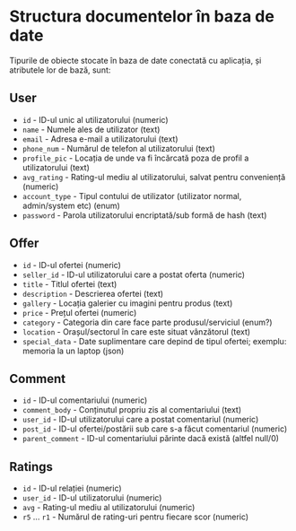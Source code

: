 # Structura documentelor în baza de date
Tipurile de obiecte stocate în baza de date conectată cu aplicația, și atributele lor de bază, sunt:

## User
* `id` - ID-ul unic al utilizatorului (numeric)
* `name` - Numele ales de utilizator (text)
* `email` - Adresa e-mail a utilizatorului (text)
* `phone_num` - Numărul de telefon al utilizatorului (text)
* `profile_pic` - Locația de unde va fi încărcată poza de profil a utilizatorului (text)
* `avg_rating` - Rating-ul mediu al utilizatorului, salvat pentru conveniență (numeric)
* `account_type` - Tipul contului de utilizator (utilizator normal, admin/system etc) (enum)
* `password` - Parola utilizatorului encriptată/sub formă de hash (text)

## Offer
* `id` - ID-ul ofertei (numeric)
* `seller_id` - ID-ul utilizatorului care a postat oferta (numeric)
* `title` - Titlul ofertei (text)
* `description` - Descrierea ofertei (text)
* `gallery` - Locația galerier cu imagini pentru produs (text)
* `price` - Prețul ofertei (numeric)
* `category` - Categoria din care face parte produsul/serviciul (enum?)
* `location` - Orașul/sectorul în care este situat vânzătorul (text)
* `special_data` - Date suplimentare care depind de tipul ofertei; exemplu: memoria la un laptop (json)

## Comment
* `id` - ID-ul comentariului (numeric)
* `comment_body` - Conținutul propriu zis al comentariului (text)
* `user_id` - ID-ul utilizatorului care a postat comentariul (numeric)
* `post_id` - ID-ul ofertei/postării sub care s-a făcut comentariul (numeric)
* `parent_comment` - ID-ul comentariului părinte dacă există (altfel null/0)

## Ratings
* `id` - ID-ul relației (numeric)
* `user_id` - ID-ul utilizatorului (numeric)
* `avg` - Rating-ul mediu al utilizatorului (numeric)
* `r5` ... `r1` - Numărul de rating-uri pentru fiecare scor (numeric)
